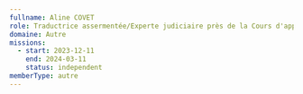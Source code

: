 ```yaml
---
fullname: Aline COVET
role: Traductrice assermentée/Experte judiciaire près de la Cours d'appel de Nancy
domaine: Autre
missions:
  - start: 2023-12-11
    end: 2024-03-11
    status: independent
memberType: autre
---
```


